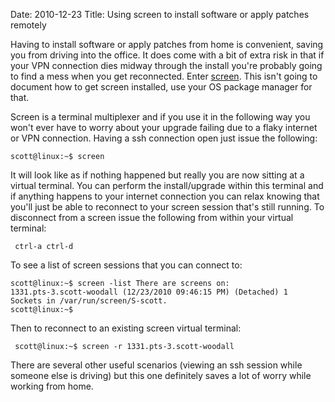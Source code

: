 Date: 2010-12-23
Title: Using screen to install software or apply patches remotely

Having to install software or apply patches from home is convenient, saving
you from driving into the office. It does come with a bit of extra risk in
that if your VPN connection dies midway through the install you're probably
going to find a mess when you get reconnected. Enter
[screen](http://www.gnu.org/software/screen/). This isn't going to document
how to get screen installed, use your OS package manager for that.

Screen is a terminal multiplexer and if you use it in the following way you
won't ever have to worry about your upgrade failing due to a flaky internet or
VPN connection. Having a ssh connection open just issue the following:

    
    
    scott@linux:~$ screen
    

  
It will look like as if nothing happened but really you are now sitting at a
virtual terminal. You can perform the install/upgrade within this terminal and
if anything happens to your internet connection you can relax knowing that
you'll just be able to reconnect to your screen session that's still running.
To disconnect from a screen issue the following from within your virtual
terminal:

    
     ctrl-a ctrl-d 

  
To see a list of screen sessions that you can connect to:

    
    
    scott@linux:~$ screen -list There are screens on:
    1331.pts-3.scott-woodall (12/23/2010 09:46:15 PM) (Detached) 1
    Sockets in /var/run/screen/S-scott.
    scott@linux:~$
    

  
Then to reconnect to an existing screen virtual terminal:

    
     scott@linux:~$ screen -r 1331.pts-3.scott-woodall 

  
There are several other useful scenarios (viewing an ssh session while someone
else is driving) but this one definitely saves a lot of worry while working
from home.

